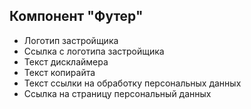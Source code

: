 ## Компонент "Футер"

* Логотип застройщика
* Ссылка с логотипа застройщика
* Текст дисклаймера
* Текст копирайта
* Текст ссылки на обработку персональных данных
* Ссылка на страницу персональный данных
